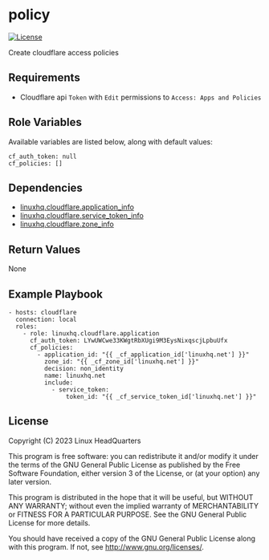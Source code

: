 # policy

[![License](https://img.shields.io/badge/license-GPLv3-brightgreen.svg?style=flat)](COPYING)

Create cloudflare access policies

## Requirements

* Cloudflare api `Token` with `Edit` permissions to `Access: Apps and Policies`

## Role Variables

Available variables are listed below, along with default values:

    cf_auth_token: null
    cf_policies: []

## Dependencies

* [linuxhq.cloudflare.application_info](https://github.com/linuxhq/ansible-collection-cloudflare/tree/main/roles/application_info)
* [linuxhq.cloudflare.service_token_info](https://github.com/linuxhq/ansible-collection-cloudflare/tree/main/roles/service_token_info)
* [linuxhq.cloudflare.zone_info](https://github.com/linuxhq/ansible-collection-cloudflare/tree/main/roles/zone_info)

## Return Values

None

## Example Playbook

    - hosts: cloudflare
      connection: local
      roles:
        - role: linuxhq.cloudflare.application
          cf_auth_token: LYwUWCwe33KWgtRbXUgi9M3EysNixqscjLpbuUfx
          cf_policies:
            - application_id: "{{ _cf_application_id['linuxhq.net'] }}"
              zone_id: "{{ _cf_zone_id['linuxhq.net'] }}"
              decision: non_identity
              name: linuxhq.net
              include:
                - service_token:
                    token_id: "{{ _cf_service_token_id['linuxhq.net'] }}"

## License

Copyright (C) 2023 Linux HeadQuarters

This program is free software: you can redistribute it and/or modify
it under the terms of the GNU General Public License as published by
the Free Software Foundation, either version 3 of the License, or
(at your option) any later version.

This program is distributed in the hope that it will be useful,
but WITHOUT ANY WARRANTY; without even the implied warranty of
MERCHANTABILITY or FITNESS FOR A PARTICULAR PURPOSE. See the
GNU General Public License for more details.

You should have received a copy of the GNU General Public License
along with this program. If not, see <http://www.gnu.org/licenses/>.
